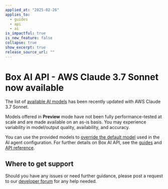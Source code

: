 ```yaml
---
applied_at: "2025-02-26"
applies_to:
  - guides
  - api
  - ai
is_impactful: true
is_new_feature: false
collapse: true
show_excerpt: true
release_source_url: ""
---
```


# Box AI API - AWS Claude 3.7 Sonnet now available

The list of [available AI models][1] has been recently updated with AWS Claude 3.7 Sonnet.

Models offered in **Preview** mode have not been fully performance-tested at scale and are made available on an as-is basis. You may experience variability in model/output quality, availability, and accuracy.

You can use the provided models to [override the default model][1] used in the AI agent configuration. 
For further details on Box AI API, see the [guides][2] and [API reference][3].

<!-- more -->


## Where to get support

Should you have any issues or need further guidance, please post a request to our [developer forum][4] for any help needed.

[1]: https://developer.box.com/guides/box-ai/supported-models/
[2]: https://developer.box.com/guides/box-ai
[3]: https://developer.box.com/reference/post-ai-ask/
[4]: https://forum.box.com/
